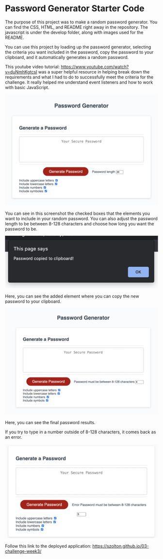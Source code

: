 # **Password Generator Starter Code**

The purpose of this project was to make a random password generator. You can find the CSS, HTML, and README right away in the repository. The javascript is under the develop folder, along with images used for the README.

You can use this project by loading up the password generator, selecting the criteria you want included in the password, copy the password to your clipboard, and it automatically generates a random password.

This youtube video tutorial: https://www.youtube.com/watch?v=duNmhKgtcsI was a super helpful resource in helping break down the requirements and what I had to do to successfully meet the criteria for the challenge. It really helped me understand event listeners and how to work with basic JavaScript.

![password generator](./Develop/images/Screen%20Shot%202024-02-24%20at%2011.22.04%20PM.png)

You can see in this screenshot the checked boxes that the elements you want to include in your random password. You can also adjust the password length to be between 8-128 characters and choose how long you want the password to be.

![copyclipboard](./Develop/images/clipboard.png/)

Here, you can see the added element where you can copy the new password to your clipboard.

![password](./Develop/images/password-b.png)

Here, you can see the final password results.

If you try to type in a number outside of 8-128 characters, it comes back as an error.

![error](./Develop/images/error-message.png)

Follow this link to the deployed application: https://szolton.github.io/03-challenge-week3/
